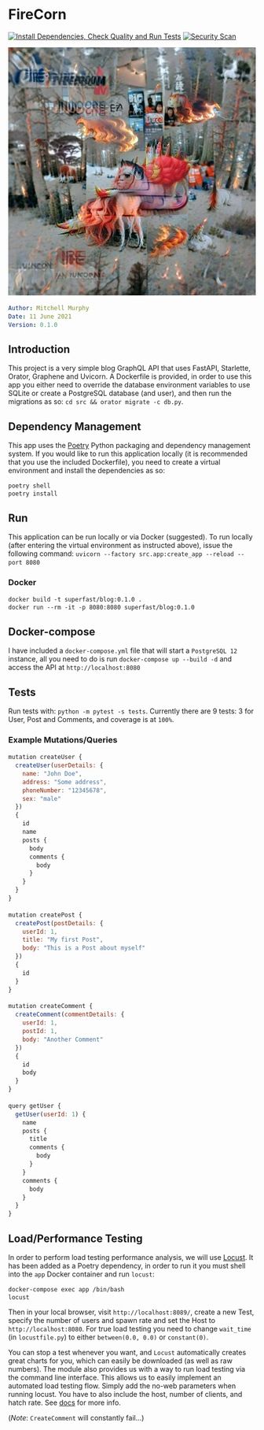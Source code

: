 # FireCorn

[![Install Dependencies, Check Quality and Run Tests](https://github.com/mkm29/firecorn/actions/workflows/test.yaml/badge.svg)](https://github.com/mkm29/firecorn/actions/workflows/test.yaml)
[![Security Scan](https://github.com/mkm29/firecorn/actions/workflows/scan.yaml/badge.svg)](https://github.com/mkm29/firecorn/actions/workflows/scan.yaml)

![FireCorn](media/firecorn.jpeg)

```yaml
Author: Mitchell Murphy
Date: 11 June 2021
Version: 0.1.0
```

## Introduction

This project is a very simple blog GraphQL API that uses FastAPI, Starlette, Orator, Graphene and Uvicorn. A Dockerfile is provided, in order to use this app you either need to override the database environment variables to use SQLite or create a PostgreSQL database (and user), and then run the migrations as so: `cd src && orator migrate -c db.py`.

## Dependency Management

This app uses the [Poetry](https://python-poetry.org/) Python packaging and dependency management system. If you would like to run this application locally (it is recommended that you use the included Dockerfile), you need to create a virtual environment and install the dependencies as so:

```shell
poetry shell
poetry install
```

## Run

This application can be run locally or via Docker (suggested). To run locally (after entering the virtual environment as instructed above), issue the following command: `uvicorn --factory src.app:create_app --reload --port 8080`

### Docker

```shell
docker build -t superfast/blog:0.1.0 .
docker run --rm -it -p 8080:8080 superfast/blog:0.1.0
```

## Docker-compose

I have included a `docker-compose.yml` file that will start a `PostgreSQL 12` instance, all you need to do is run `docker-compose up --build -d` and access the API at `http://localhost:8080`

## Tests

Run tests with: `python -m pytest -s tests`. Currently there are 9 tests: 3 for User, Post and Comments, and coverage is at `100%`.

### Example Mutations/Queries

```javascript
mutation createUser {
  createUser(userDetails: {
    name: "John Doe",
    address: "Some address",
    phoneNumber: "12345678",
    sex: "male"
  })
  {
    id
    name
    posts {
      body
      comments {
        body
      }
    }
  }
}

mutation createPost {
  createPost(postDetails: {
    userId: 1,
    title: "My first Post",
    body: "This is a Post about myself"
  })
  {
    id
  }
}

mutation createComment {
  createComment(commentDetails: {
    userId: 1,
    postId: 1,
    body: "Another Comment"
  })
  {
    id
    body
  }
}

query getUser {
  getUser(userId: 1) {
    name
    posts {
      title
      comments {
        body
      }
    }
    comments {
      body
    }
  }
}
```


## Load/Performance Testing

In order to perform load testing performance analysis, we will use [Locust](https://locust.io/). It has been added as a Poetry dependency, in order to run it you must shell into the `app` Docker container and run `locust`:

```shell
docker-compose exec app /bin/bash
locust
```

Then in your local browser, visit `http://localhost:8089/`, create a new Test, specify the number of users and spawn rate and set the Host to `http://localhost:8080`. For true load testing you need to change `wait_time` (in `locustfile.py`) to either `between(0.0, 0.0)` or `constant(0)`. 

You can stop a test whenever you want, and `Locust` automatically creates great charts for you, which can easily be downloaded (as well as raw numbers). The module also provides us with a way to run load testing via the command line interface. This allows us to easily implement an automated load testing flow. Simply add the no-web parameters when running locust. You have to also include the host, number of clients, and hatch rate. See [docs](https://docs.locust.io/en/stable/) for more info.  

(_Note_: `CreateComment` will constantly fail...)